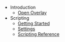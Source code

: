 - Introduction
  * [Open Overlay](README.md)
- Scripting
  * [Getting Started](scripting-v1.md)
  * [Settings](scripting-v1-settings.md)  
  * [Scripting Reference](scripting-v1-ref.md)  